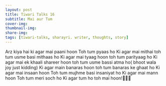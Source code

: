 ```yaml
---
layout: post
title: Tiwari Talks 16
subtitle: Mai aur Tum
cover-img: 
thumbnail-img: 
share-img: 
tags: [tiwari-talks, sharayri. writer, thoughts, story]
---
```

Arz kiya hai ki agar mai paani hoon
Toh tum pyaas ho 
Ki agar mai mithai toh tum usme basi mithaas ho 
Ki agar mai tyaag hoon toh tum parityaag ho
Ki agar mai ek khaali shareer hoon toh tum usme bassi atma ho( bhoot wala joy just kidding) 
Ki agar main banaras hoon
 toh tum banaras ke ghaat ho
Ki agar mai insaan hoon 
Toh tum mujhme basi insaniyat ho
Ki agar mai mann hoon 
Toh tum meri soch ho 
Ki agar tum ho toh mai hoon!💖💖💖 
